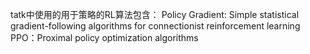 tatk中使用的用于策略的RL算法包含：
Policy Gradient: Simple statistical gradient-following algorithms for connectionist reinforcement learning  
PPO：Proximal policy optimization algorithms






















